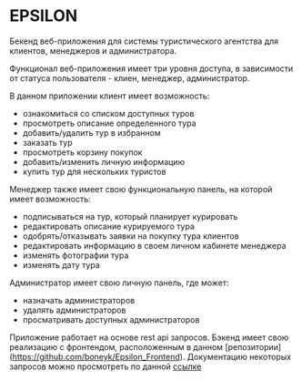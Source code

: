 # EPSILON

Бекенд веб-приложения для системы туристического агентства для клиентов, менеджеров и администратора. 

Функционал веб-приложения имеет три уровня доступа, в зависимости от статуса пользователя - клиен, менеджер, администратор.

В данном приложении клиент имеет возможность:
* ознакомиться со списком доступных туров 
* просмотреть описание определенного тура
* добавить/удалить тур в избранном
* заказать тур
* просмотреть корзину покупок
* добавить/изменить личную информацию
* купить тур для нескольких туристов

Менеджер также имеет свою функциональную панель, на которой имеет возможность:
* подписываться на тур, который планирует курировать
* редактировать описание курируемого тура
* одобрять/отказывать заявки на покупку тура клиентов
* редактировать информацию в своем личном кабинете менеджера
* изменять фотографии тура
* изменять дату тура

Администратор имеет свою личную панель, где может:
* назначать администраторов
* удалять администраторов
* просматривать доступных администраторов

Приложение работает на основе rest api запросов. 
Бэкенд имеет свою реализацию с фронтендом, расположенным в данном [репозитории] (https://github.com/boneyk/Epsilon_Frontend).
Документацию некоторых запросов можно просмотреть по данной [ссылке](https://miro.com/app/board/uXjVNDFJMEM=/)
